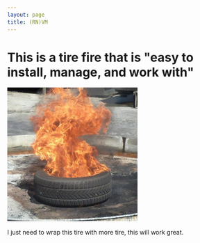 ```yaml
---
layout: page
title: (RN)VM
---
```


# This is a tire fire that is "easy to install, manage, and work with"

![A tire fire that is "easy to install, manage, and work with"][rvm]

I just need to wrap this tire with more tire, this will work great.

[rvm]: ./tire-test2.jpg
